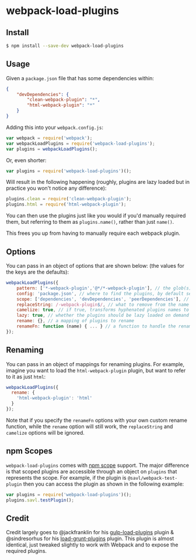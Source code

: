 # webpack-load-plugins


## Install

```sh
$ npm install --save-dev webpack-load-plugins
```


## Usage

Given a `package.json` file that has some dependencies within:

```json
{
    "devDependencies": {
        "clean-webpack-plugin": "*",
        "html-webpack-plugin": "*"
    }
}
```

Adding this into your `webpack.config.js`:

```js
var webpack = require('webpack');
var webpackLoadPlugins = require('webpack-load-plugins');
var plugins = webpackLoadPlugins();
```

Or, even shorter:

```js
var plugins = require('webpack-load-plugins')();
```

Will result in the following happening (roughly, plugins are lazy loaded but in practice you won't notice any difference):

```js
plugins.clean = require('clean-webpack-plugin');
plugins.html = require('html-webpack-plugin');
```

You can then use the plugins just like you would if you'd manually required them, but referring to them as `plugins.name()`, rather than just `name()`.

This frees you up from having to manually require each webpack plugin.

## Options

You can pass in an object of options that are shown below: (the values for the keys are the defaults):

```js
webpackLoadPlugins({
    pattern: ['*-webpack-plugin','@*/*-webpack-plugin'], // the glob(s) to search for
    config: 'package.json', // where to find the plugins, by default searched up from process.cwd()
    scope: ['dependencies', 'devDependencies', 'peerDependencies'], // which keys in the config to look within
    replaceString: /-webpack-plugin$/, // what to remove from the name of the module when adding it to the context
    camelize: true, // if true, transforms hyphenated plugins names to camel case
    lazy: true, // whether the plugins should be lazy loaded on demand
    rename: {}, // a mapping of plugins to rename
    renameFn: function (name) { ... } // a function to handle the renaming of plugins (the default works)
});
```

## Renaming

You can pass in an object of mappings for renaming plugins. For example, imagine you want to load the 
`html-webpack-plugin` plugin, but want to refer to it as just `html`:

```js
webpackLoadPlugins({
  rename: {
    'html-webpack-plugin': 'html'
  }
});
```

Note that if you specify the `renameFn` options with your own custom rename function, while the `rename` option will 
still work, the `replaceString` and `camelize` options will be ignored.

## npm Scopes

`webpack-load-plugins` comes with [npm scope](https://docs.npmjs.com/misc/scope) support. 
The major difference is that scoped plugins are accessible through an object on `plugins` that represents the scope. 
For example, if the plugin is `@savl/webpack-test-plugin` then you can access the plugin as shown in the following example:

```js
var plugins = require('webpack-load-plugins')();
plugins.savl.testPlugin();
```

## Credit

Credit largely goes to @jackfranklin for his [gulp-load-plugins](https://github.com/jackfranklin/gulp-load-plugins) 
plugin & @sindresorhus for his [load-grunt-plugins](https://github.com/sindresorhus/load-grunt-tasks) plugin. This 
plugin is almost identical, just tweaked slightly to work with Webpack and to expose the required plugins.